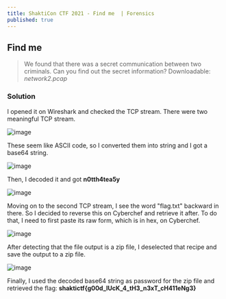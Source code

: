 ```yaml
---
title: ShaktiCon CTF 2021 - Find me  | Forensics
published: true
---
```


## [](#header-2)Find me

> We found that there was a secret communication between two criminals. Can you find out the secret information?
> Downloadable: _network2.pcap_

### [](#header-3)Solution
I opened it on Wireshark and checked the TCP stream. There were two meaningful TCP stream.

![image](https://user-images.githubusercontent.com/81070073/113672955-36355a80-966d-11eb-900c-567a0306b60f.png)

These seem like ASCII code, so I converted them into string and I got a base64 string.

![image](https://user-images.githubusercontent.com/81070073/113673121-6c72da00-966d-11eb-929f-caed4962e8d7.png)

Then, I decoded it and got **n0tth4tea5y**

![image](https://user-images.githubusercontent.com/81070073/113672991-42b9b300-966d-11eb-9c6a-61cd8c3729b3.png)

Moving on to the second TCP stream, I see the word "flag.txt" backward in there. So I decided to reverse this on Cyberchef and retrieve it after. To do that, I need to 
first paste its raw form, which is in hex, on Cyberchef.

![image](https://user-images.githubusercontent.com/81070073/113673617-12bedf80-966e-11eb-9ec6-f769a2c9bb26.png)

After detecting that the file output is a zip file, I deselected that recipe and save the output to a zip file. 

![image](https://user-images.githubusercontent.com/81070073/113673711-2d915400-966e-11eb-80e6-6354cf091fe3.png)

Finally, I used the decoded base64 string as password for the zip file and retrieved the flag: **shaktictf{g00d_lUcK_4_tH3_n3xT_cH411eNg3}**
